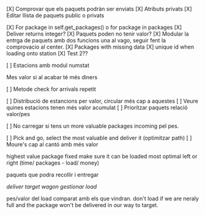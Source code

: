 [X] Comprovar que els paquets podràn ser enviats
[X] Atributs privats
[X] Editar llista de paquets public o privats

[X] For package in self.get_packages() o for package in packages
[X] Deliver returns integer?
[X] Paquets poden no tenir valor?
[X] Modular la entrga de paquets amb dos funcions una al vago, seguir fent la comprovacio al center.
[X] Packages with missing data
[X] unique id when loading onto station
[X] Test 2??

[ ] Estacions amb modul numstat

Mes valor si al acabar té més diners

[ ] Metode check for arrivals repetit

[ ] Distribució de estancions per valor, circular més cap a aquestes
[ ] Veure quines estacions tenen més valor acumulat
[ ] Prioritzar paquets relació valor/pes

[ ] No carregar si tens un more valuable packages incoming pel pes.

[ ] Pick and go, select the most valuable and deliver it (optimitzar path)
[ ] Moure's cap al cantó amb més valor


highest value package
fixed
make sure it can be loaded
most optimal left or right (time/ packages - load/ money)

paquets que podra recollir i entregar

*deliver target*
*wagon gestionar load*

pes/valor del load comparat amb els que vindran.
don't load if we are neraly full and the package won't be delivered in our way to target.